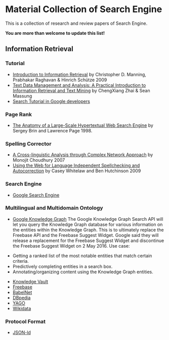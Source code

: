 # Material Collection of Search Engine

This is a collection of research and review papers of Search Engine. 

**You are more than welcome to update this list!** <br>

## Information Retrieval

### Tutorial
* [Introduction to Information Retrieval](https://nlp.stanford.edu/IR-book/html/htmledition/irbook.html) by Christopher D. Manning, Prabhakar Raghavan & Hinrich Schütze 2009
* [Text Data Management and Analysis: A Practical Introduction to Information Retrieval and Text Mining](http://www.lybrary.com/text-data-management-and-analysis-a-practical-introduction-to-information-retrieval-and-text-mining-p-853508.html) by ChengXiang Zhai & Sean Massung
* [Search Tutorial in Google developers](https://codelabs.developers.google.com/?cat=Search)

### Page Rank
* [The Anatomy of a Large-Scale Hypertextual Web Search Engine](http://www7.scu.edu.au/1921/com1921.htm) by Sergey Brin and Lawrence Page 1998.

### Spelling Corrector
* [A Cross-linguistic Analysis through Complex Network Approach](http://citeseerx.ist.psu.edu/viewdoc/download;jsessionid=52A3B869596656C9DA285DCE83A0339F?doi=10.1.1.146.4390&rep=rep1&type=pdf) by Monojit Choudhury 2007
* [Using the Web for Language Independent Spellchecking and Autocorrection](http://static.googleusercontent.com/media/research.google.com/en/us/pubs/archive/36180.pdf) by Casey Whitelaw and Ben Hutchinson 2009

### Search Engine
* [Google Search Engine](https://www.google.com/intl/es419/insidesearch/)

### Multilingual and Multidomain Ontology
* [Google Knowledge Graph](https://developers.google.com/knowledge-graph/)
The Google Knowledge Graph Search API will let you query the Knowledge Graph database for various information on the entities within the Knowledge Graph. This is to ultimately replace the Freebase API and the Freebase Suggest Widget. Google said they will release a replacement for the Freebase Suggest Widget and discontinue the Freebase Suggest Widget on 2 May 2016.
Use case:
- Getting a ranked list of the most notable entities that match certain criteria.
- Predictively completing entities in a search box.
- Annotating/organizing content using the Knowledge Graph entities.

* [Knowledge Vault](https://static.googleusercontent.com/media/research.google.com/en//pubs/archive/45634.pdf)
* [Freebase](https://developers.google.com/freebase/)
* [BabelNet](http://babelnet.org/guide)
* [DBpedia](http://wiki.dbpedia.org/)
* [YAGO](http://www.mpi-inf.mpg.de/departments/databases-and-information-systems/research/yago-naga/yago/)
* [Wikidata](https://www.wikidata.org/wiki/Wikidata:Main_Page)

### Protocol Format
* [JSON-ld](https://json-ld.org/spec/latest/json-ld-api-best-practices/#introduction)

